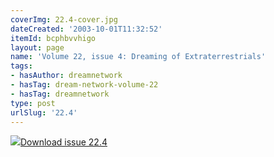 ```yaml
---
coverImg: 22.4-cover.jpg
dateCreated: '2003-10-01T11:32:52'
itemId: bcphbvvhigo
layout: page
name: 'Volume 22, issue 4: Dreaming of Extraterrestrials'
tags:
- hasAuthor: dreamnetwork
- hasTag: dream-network-volume-22
- hasTag: dreamnetwork
type: post
urlSlug: '22.4'
---
```

<img class="card-journal-img" src="../images/22.4-rect.jpg"/><a href="../files/pdfs/Volume_22/22.4_et.pdf" download="">Download issue 22.4</a>